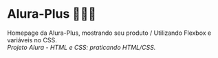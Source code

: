 # Alura-Plus 👨🏻‍💻
Homepage da Alura-Plus, mostrando seu produto / Utilizando Flexbox e variáveis no CSS.
<br><em>Projeto Alura - HTML e CSS: praticando HTML/CSS.</em>
